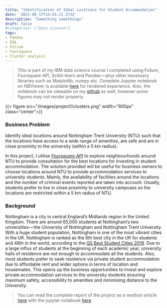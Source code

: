 ```yaml
---
title: "Identification of Ideal Locations for Student Accommodation"
date: '2021-08-17T14:55:11.373Z'
description: "Something somethings"
draft: false
#categories: ["Data science"]
tags: 
- Pandas
- EDA
- Folium
- Foursquare
- Cluster analysis
---
```




> This is part of my IBM data science course I completed using Folium, Foursquare API, Scikit-learn and Pandas — plus other necessary libraries such as Matplotlib, numpy etc. Complete Jupyter notebook on NBViewer is available [here](http://nbviewer.org/github/LamaNIkesh/Location-Analytics/blob/main/Notebook_Walkthrough.ipynb) for rendered experience. Also, the notebook can be viewable on my [github](https://github.com/LamaNIkesh/Location-Analytics/blob/main/Notebook_Walkthrough.ipynb) as well, however some figures may not render properly.



{{< figure src="/images/project1/clusters.png" width="600px" class="center">}}



### Business Problem

Identify ideal locations around Nottingham Trent University (NTU) such that the locations have access to a wide range of amenities, are safe and are in close proximity to the university (within a 5 km radius).

In this project, I utilise *[Foursquare API](https://foursquare.com)* to explore neighbourhoods around NTU to provide consultation for the best locations for investing in student accommodation. The solution provided will be useful for business owners to choose locations around NTU to provide accommodation services to university students. Mainly, the availability of facilities around the locations and the number of criminal events reported are taken into account. Usually, students prefer to live in close proximity to university campuses so the locations are restricted within a 5 km radius of NTU.


### Background

Nottingham is a city in central England’s Midlands region in the United Kingdom. There are around 65,000 students at Nottingham’s two universities — the University of Nottingham and Nottingham Trent University. With a huge student population, Nottingham is one of the most vibrant cities in the UK. Nottingham is ranked as the 6th best city in the UK for students and 48th in the world, according to the [QS Best Student Cities 2019](https://www.topuniversities.com/city-rankings/2019). Due to a large influx of students at the beginning of each academic year, university halls of residence are not enough to accommodate all the students. Also, most students prefer to seek residence via private student accommodation due to affordable rent and wider options in terms of location and housemates. This opens up the business opportunities to invest and explore private accommodation services to the university students ensuring maximum safety, accessibility to amenities and minimising distance to the University.


> You can read the complete report of the project as a medium article [here](https://medium.com/@nikesh.strat/identification-of-ideal-locations-for-student-accommodation-db13a0dca5dc) with the jupyter notebook [here](http://nbviewer.org/github/LamaNIkesh/Location-Analytics/blob/main/Notebook_Walkthrough.ipynb)





